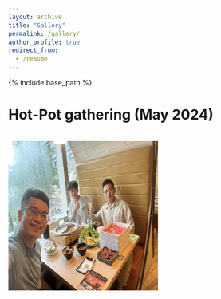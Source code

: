 ```yaml
---
layout: archive
title: "Gallery"
permalink: /gallery/
author_profile: true
redirect_from:
  - /resume
---
```


{% include base_path %}

Hot-Pot gathering (May 2024)
======
<br/> <img src='/images/Hotpot_may 2024.jpg' width="300" height="300">

